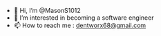 - 👋 Hi, I’m @MasonS1012
- 👀 I’m interested in becoming a software engineer 
- 📫 How to reach me : dentworx68@gmail.com

<!---
MasonS1012/MasonS1012 is a ✨ special ✨ repository because its `README.md` (this file) appears on your GitHub profile.
You can click the Preview link to take a look at your changes.
--->
